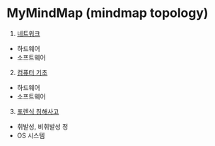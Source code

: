 # MyMindMap (mindmap topology)

1. [네트워크](https://mm.tt/app/map/2877019630?t=SWFH5ojOZT)
 - 하드웨어
 - 소프트웨어
2. [컴퓨터 기초](https://mm.tt/app/map/2877200209?t=aYPMILUE0M)
 - 하드웨어
 - 소프트웨어
3. [포렌식 침해사고](https://mm.tt/app/map/2881196063?t=PozxXsffED)
 - 휘발성, 비휘발성 정
 - OS 시스템

